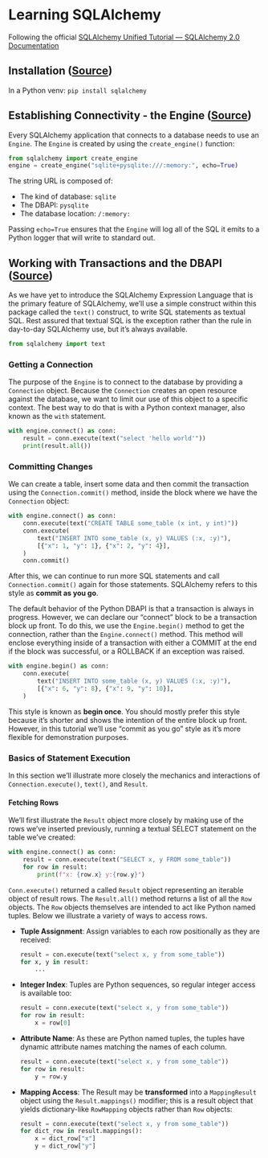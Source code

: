 # Learning SQLAlchemy

Following the official [SQLAlchemy Unified Tutorial — SQLAlchemy 2.0 Documentation](https://docs.sqlalchemy.org/en/20/tutorial/index.html)

## Installation ([Source](https://docs.sqlalchemy.org/en/20/intro.html))

In a Python venv: `pip install sqlalchemy`

## Establishing Connectivity - the Engine ([Source](https://docs.sqlalchemy.org/en/20/tutorial/engine.html))

Every SQLAlchemy application that connects to a database needs to use an `Engine`. The `Engine` is created by using the `create_engine()` function:

```py
from sqlalchemy import create_engine
engine = create_engine("sqlite+pysqlite:///:memory:", echo=True)
```

The string URL is composed of:
- The kind of database: `sqlite`
- The DBAPI: `pysqlite`
- The database location: `/:memory:`

Passing `echo=True` ensures that the `Engine` will log all of the SQL it emits to a Python logger that will write to standard out.

## Working with Transactions and the DBAPI ([Source](https://docs.sqlalchemy.org/en/20/tutorial/dbapi_transactions.html))

As we have yet to introduce the SQLAlchemy Expression Language that is the primary feature of SQLAlchemy, we’ll use a simple construct within this package called the `text()` construct, to write SQL statements as textual SQL. Rest assured that textual SQL is the exception rather than the rule in day-to-day SQLAlchemy use, but it’s always available.

```py
from sqlalchemy import text
```

### Getting a Connection

The purpose of the `Engine` is to connect to the database by providing a `Connection` object. Because the `Connection` creates an open resource against the database, we want to limit our use of this object to a specific context. The best way to do that is with a Python context manager, also known as the `with` statement.

```py
with engine.connect() as conn:
	result = conn.execute(text("select 'hello world'"))
	print(result.all())
```

### Committing Changes

We can create a table, insert some data and then commit the transaction using the `Connection.commit()` method, inside the block where we have the `Connection` object:

```py
with engine.connect() as conn:
	conn.execute(text("CREATE TABLE some_table (x int, y int)"))
	conn.execute(
		text("INSERT INTO some_table (x, y) VALUES (:x, :y)"),
		[{"x": 1, "y": 1}, {"x": 2, "y": 4}],
	)
	conn.commit()
```

After this, we can continue to run more SQL statements and call `Connection.commit()` again for those statements. SQLAlchemy refers to this style as **commit as you go**.

The default behavior of the Python DBAPI is that a transaction is always in progress. However, we can declare our “connect” block to be a transaction block up front. To do this, we use the `Engine.begin()` method to get the connection, rather than the `Engine.connect()` method. This method will enclose everything inside of a transaction with either a COMMIT at the end if the block was successful, or a ROLLBACK if an exception was raised.

```py
with engine.begin() as conn:
	conn.execute(
		text("INSERT INTO some_table (x, y) VALUES (:x, :y)"),
		[{"x": 6, "y": 8}, {"x": 9, "y": 10}],
	)
```

This style is known as **begin once**. You should mostly prefer this style because it’s shorter and shows the intention of the entire block up front. However, in this tutorial we’ll use “commit as you go” style as it’s more flexible for demonstration purposes.

### Basics of Statement Execution

In this section we’ll illustrate more closely the mechanics and interactions of `Connection.execute()`, `text()`, and `Result`.

#### Fetching Rows

We’ll first illustrate the `Result` object more closely by making use of the rows we’ve inserted previously, running a textual SELECT statement on the table we’ve created:

```py
with engine.connect() as conn:
	result = conn.execute(text("SELECT x, y FROM some_table"))
	for row in result:
		print(f"x: {row.x} y:{row.y}")
```

`Conn.execute()` returned a called `Result` object representing an iterable object of result rows. The `Result.all()` method returns a list of all the `Row` objects. The `Row` objects themselves are intended to act like Python named tuples. Below we illustrate a variety of ways to access rows.

- **Tuple Assignment**: Assign variables to each row positionally as they are received:
	```py
	result = con.execute(text("select x, y from some_table"))
	for x, y in result:
		...
	```
- **Integer Index**: Tuples are Python sequences, so regular integer access is available too:
	```py
	result = conn.execute(text("select x, y from some_table"))
	for row in result:
		x = row[0]
	```
- **Attribute Name**: As these are Python named tuples, the tuples have dynamic attribute names matching the names of each column.
	```py
	result = conn.execute(text("select x, y from some_table"))
	for row in result:
		y = row.y
	```
- **Mapping Access**: The Result may be **transformed** into a `MappingResult` object using the `Result.mappings()` modifier; this is a result object that yields dictionary-like `RowMapping` objects rather than `Row` objects:
	```py
	result = conn.execute(text("select x, y from some_table"))
	for dict_row in result.mappings():
		x = dict_row["x"]
		y = dict_row["y"]
	```


